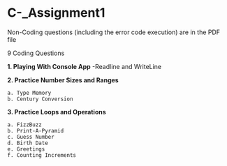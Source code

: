 # C-_Assignment1

Non-Coding questions (including the error code execution) are in the PDF file


9 Coding Questions

**1. Playing With Console App**
	-Readline and WriteLine
    
**2. Practice Number Sizes and Ranges**

	a. Type Memory
  	b. Century Conversion
  
**3. Practice Loops and Operations**

	a. FizzBuzz
	b. Print-A-Pyramid
	c. Guess Number
	d. Birth Date
	e. Greetings
	f. Counting Increments
  
